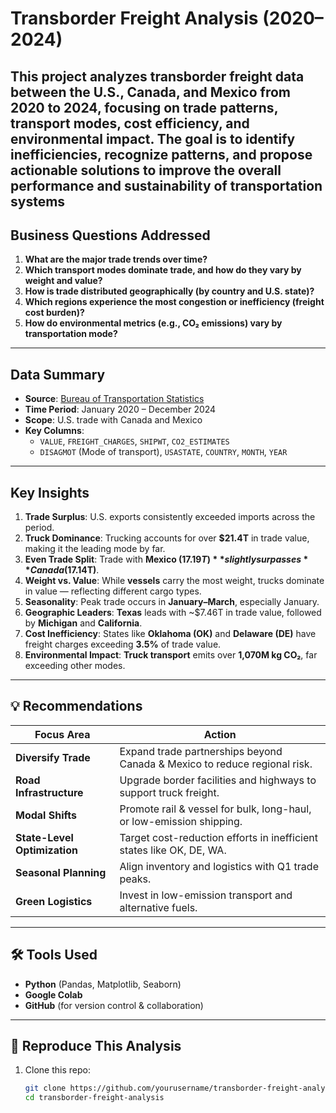 #  Transborder Freight Analysis (2020–2024)

This project analyzes transborder freight data between the **U.S., Canada, and Mexico** from **2020 to 2024**, focusing on trade patterns, transport modes, cost efficiency, and environmental impact. The goal is to identify inefficiencies, recognize patterns, and propose actionable solutions to improve the overall performance and sustainability of transportation systems
---

##  Business Questions Addressed

1. **What are the major trade trends over time?**
2. **Which transport modes dominate trade, and how do they vary by weight and value?**
3. **How is trade distributed geographically (by country and U.S. state)?**
4. **Which regions experience the most congestion or inefficiency (freight cost burden)?**
5. **How do environmental metrics (e.g., CO₂ emissions) vary by transportation mode?**

---

##  Data Summary

- **Source**: [Bureau of Transportation Statistics](https://www.bts.gov/)
- **Time Period**: January 2020 – December 2024
- **Scope**: U.S. trade with Canada and Mexico
- **Key Columns**: 
  - `VALUE`, `FREIGHT_CHARGES`, `SHIPWT`, `CO2_ESTIMATES`
  - `DISAGMOT` (Mode of transport), `USASTATE`, `COUNTRY`, `MONTH`, `YEAR`

---

##  Key Insights

1. **Trade Surplus**: U.S. exports consistently exceeded imports across the period.
2. **Truck Dominance**: Trucking accounts for over **$21.4T** in trade value, making it the leading mode by far.
3. **Even Trade Split**: Trade with **Mexico ($17.19T)** slightly surpasses **Canada ($17.14T)**.
4. **Weight vs. Value**: While **vessels** carry the most weight, trucks dominate in value — reflecting different cargo types.
5. **Seasonality**: Peak trade occurs in **January–March**, especially January.
6. **Geographic Leaders**: **Texas** leads with ~$7.46T in trade value, followed by **Michigan** and **California**.
7. **Cost Inefficiency**: States like **Oklahoma (OK)** and **Delaware (DE)** have freight charges exceeding **3.5%** of trade value.
8. **Environmental Impact**: **Truck transport** emits over **1,070M kg CO₂**, far exceeding other modes.

---

## 💡 Recommendations

| Focus Area | Action |
|------------|--------|
| **Diversify Trade** | Expand trade partnerships beyond Canada & Mexico to reduce regional risk. |
| **Road Infrastructure** | Upgrade border facilities and highways to support truck freight. |
| **Modal Shifts** | Promote rail & vessel for bulk, long-haul, or low-emission shipping. |
| **State-Level Optimization** | Target cost-reduction efforts in inefficient states like OK, DE, WA. |
| **Seasonal Planning** | Align inventory and logistics with Q1 trade peaks. |
| **Green Logistics** | Invest in low-emission transport and alternative fuels. |

---

## 🛠️ Tools Used

- **Python** (Pandas, Matplotlib, Seaborn)
- **Google Colab**
- **GitHub** (for version control & collaboration)

---

## 🚀 Reproduce This Analysis

1. Clone this repo:
   ```bash
   git clone https://github.com/yourusername/transborder-freight-analysis.git
   cd transborder-freight-analysis
